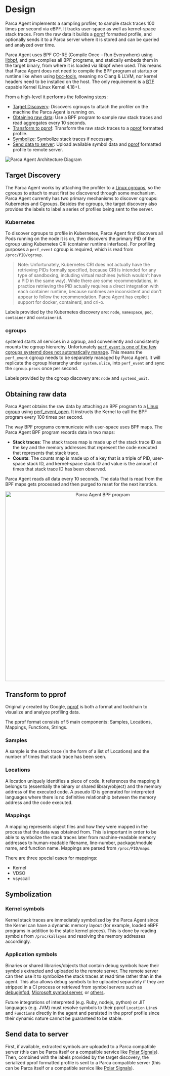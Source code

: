 # Design

Parca Agent implements a sampling profiler, to sample stack traces 100 times per second via eBPF. It tracks user-space as well as kernel-space stack traces. From the raw data it builds a [pprof](https://github.com/google/pprof) formatted profile, and optionally sends it to a Parca server where it is stored and can be queried and analyzed over time.

Parca Agent uses BPF CO-RE (Compile Once – Run Everywhere) using [libbpf](https://github.com/libbpf/libbpf), and pre-compiles all BPF programs, and statically embeds them in the target binary, from where it is loaded via libbpf when used. This means that Parca Agent does not need to compile the BPF program at startup or runtime like when using [bcc-tools](https://github.com/iovisor/bcc/tree/master/tools), meaning no Clang & LLVM, nor kernel headers need to be installed on the host. The only requirement is a [BTF](https://www.kernel.org/doc/html/latest/bpf/btf.html) capable Kernel (Linux Kernel 4.18+).

From a high-level it performs the following steps:

* [Target Discovery](#target-discovery): Discovers cgroups to attach the profiler on the machine the Parca Agent is running on.
* [Obtaining raw data](#obtaining-raw-data): Use a BPF program to sample raw stack traces and read aggregates every 10 seconds.
* [Transform to pprof](#transform-to-pprof): Transform the raw stack traces to a [pprof](https://github.com/google/pprof)  formatted profile.
* [Symbolize](#symbolization): Symbolize stack traces if necessary.
* [Send data to server](#send-data-to-server): Upload available symbol data and [pprof](https://github.com/google/pprof)  formatted profile to remote server.

![Parca Agent Architecture Diagram](https://docs.google.com/drawings/d/18xXj1Tjt9l-iuR3gse1lqI4QA2XTCQOylC5kc2cVMT4/export/svg)

## Target Discovery

The Parca Agent works by attaching the profiler to a [Linux cgroups](https://en.wikipedia.org/wiki/Cgroups), so the cgroups to attach to must first be discovered through some mechanism. Parca Agent currently has two primary mechanisms to discover cgroups: Kubernetes and Cgroups. Besides the cgroups, the target discovery also provides the labels to label a series of profiles being sent to the server.

### Kubernetes

To discover cgroups to profile in Kubernetes, Parca Agent first discovers all Pods running on the node it is on, then discovers the primary PID of the cgroup using Kubernetes CRI (container runtime interface). For profiling purposes a `perf_event` cgroup is required, which is read from `/proc/PID/cgroup`.

> Note: Unfortunately, Kubernetes CRI does not actually have the retrieving PIDs formally specified, because CRI is intended for any type of sandboxing, including virtual machines (which wouldn't have a PID in the same way). While there are some recommendations, in practice retrieving the PID actually requires a direct integration with each container runtime, because runtimes are inconsistent and don't appear to follow the recommendation. Parca Agent has explicit support for docker, containerd, and cri-o.

Labels provided by the Kubernetes discovery are: `node`, `namespace`, `pod`, `container` and `containerid`.

### cgroups

systemd starts all services in a cgroup, and conveniently and consistently mounts the cgroup hierarchy. Unfortunately [`perf_event` is one of the few cgroups systemd does not automatically manage](https://systemd.io/CGROUP_DELEGATION/#controller-support). This means the `perf_event` cgroup needs to be separately managed by Parca Agent. It will replicate the cgroup hierarchy under `system.slice`, into `perf_event` and sync the `cgroup.procs` once per second.

Labels provided by the cgroup discovery are: `node` and `systemd_unit`.

## Obtaining raw data

Parca Agent obtains the raw data by attaching an BPF program to a [Linux cgroup](https://en.wikipedia.org/wiki/Cgroups) using [perf_event_open](https://man7.org/linux/man-pages/man2/perf_event_open.2.html). It instructs the Kernel to call the BPF program every 100 times per second.

The way BPF programs communicate with user-space uses BPF maps. The Parca Agent BPF program records data in two maps:

* **Stack traces**: The stack traces map is made up of the stack trace ID as the key and the memory addresses that represent the code executed that represents that stack trace.
* **Counts**: The counts map is made up of a key that is a triple of PID, user-space stack ID, and kernel-space stack ID and value is the amount of times that stack trace ID has been observed.

Parca Agent reads all data every 10 seconds. The data that is read from the BPF maps gets processed and then purged to reset for the next iteration.

<p align="center">
  <img alt="Parca Agent BPF program" src="https://docs.google.com/drawings/d/1Xq3VpXzO9wo2k91ZQKVBzzo4axszTA0SCrzRSnosNi4/export/svg" alt="drawing" width="600" />
</p>

## Transform to pprof

Originally created by Google, [pprof](https://github.com/google/pprof) is both a format and toolchain to visualize and analyze profiling data.

The pprof format consists of 5 main components: Samples, Locations, Mappings, Functions, Strings.

### Samples

A sample is the stack trace (in the form of a list of Locations) and the number of times that stack trace has been seen.

### Locations

A location uniquely identifies a piece of code. It references the mapping it belongs to (essentially the binary or shared library/object) and the memory address of the executed code. A pseudo ID is generated for interpreted languages where there is no definitive relationship between the memory address and the code executed.

### Mappings

A mapping represents object files and how they were mapped in the process that the data was obtained from. This is important in order to be able to symbolize the stack traces later from machine-readable memory addresses to human-readable filename, line-number, package/module name, and function name. Mappings are parsed from `/proc/PID/maps`.

There are three special cases for mappings:

* Kernel
* VDSO
* vsyscall

## Symbolization

### Kernel symbols

Kernel stack traces are immediately symbolized by the Parca Agent since the Kernel can have a dynamic memory layout (for example, loaded eBPF programs in addition to the static kernel pieces). This is done by reading symbols from `/proc/kallsyms` and resolving the memory addresses accordingly.

### Application symbols

Binaries or shared libraries/objects that contain debug symbols have their symbols extracted and uploaded to the remote server. The remote server can then use it to symbolize the stack traces at read time rather than in the agent. This also allows debug symbols to be uploaded separately if they are stripped in a CI process or retrieved from symbol servers such as [debuginfod](https://sourceware.org/elfutils/Debuginfod.html), [Microsoft symbol server](https://docs.microsoft.com/en-us/windows-hardware/drivers/debugger/microsoft-public-symbols), or [others](https://getsentry.github.io/symbolicator/).

Future integrations of interpreted (e.g. Ruby, nodejs, python) or JIT languages (e.g. JVM) must resolve symbols to their pprof `Location` `Line`s and `Function`s directly in the agent and persisted in the pprof profile since their dynamic nature cannot be guaranteed to be stable.

## Send data to server

First, if available, extracted symbols are uploaded to a Parca compatible server (this can be Parca itself or a compatible service like [Polar Signals](https://www.polarsignals.com/)). Then, combined with the labels provided by the target discovery, the serialized pprof formatted profile is sent to a Parca compatible server (this can be Parca itself or a compatible service like [Polar Signals](https://www.polarsignals.com/)).
